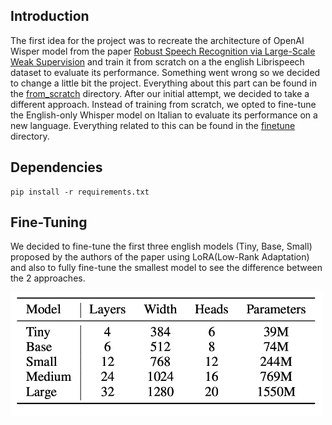 ## Introduction 
The first idea for the project was to recreate the architecture of OpenAI Wisper model from the paper <a href="https://cdn.openai.com/papers/whisper.pdf" target="_blank">Robust Speech Recognition via Large-Scale Weak Supervision<a> and train it from scratch on a the english Librispeech dataset to evaluate its performance. Something went wrong so we decided to change a little bit the project. Everything about this part can be found in the [from_scratch](from_scratch) directory.
After our initial attempt, we decided to take a different approach. Instead of training from scratch, we opted to fine-tune the English-only Whisper model on Italian to evaluate its performance on a new language. Everything related to this can be found in the [finetune](finetune) directory.


## Dependencies
```
pip install -r requirements.txt
```

## Fine-Tuning
We decided to fine-tune the first three english models (Tiny, Base, Small) proposed by the authors of the paper using LoRA(Low-Rank Adaptation) and also to fully fine-tune the smallest model to see the difference between the 2 approaches. 

<img src="finetune/results/model_size.png" alt="Model Config" width="500">



